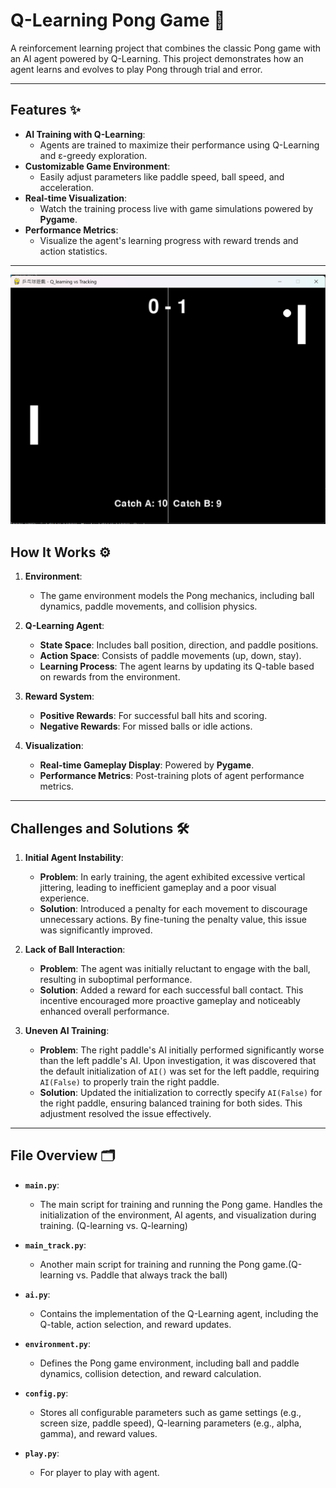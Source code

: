 # **Q-Learning Pong Game** 🏓

A reinforcement learning project that combines the classic Pong game with an AI agent powered by Q-Learning. This project demonstrates how an agent learns and evolves to play Pong through trial and error.

---

## **Features** ✨

- **AI Training with Q-Learning**: 
  - Agents are trained to maximize their performance using Q-Learning and ε-greedy exploration.
- **Customizable Game Environment**: 
  - Easily adjust parameters like paddle speed, ball speed, and acceleration.
- **Real-time Visualization**: 
  - Watch the training process live with game simulations powered by **Pygame**.
- **Performance Metrics**: 
  - Visualize the agent's learning progress with reward trends and action statistics.

---
![image](https://github.com/Raytengo/Pong-with-RL/blob/main/img/Demo.png)

## **How It Works** ⚙️

1. **Environment**:

   - The game environment models the Pong mechanics, including ball dynamics, paddle movements, and collision physics.

2. **Q-Learning Agent**:

   - **State Space**: Includes ball position, direction, and paddle positions.
   - **Action Space**: Consists of paddle movements (up, down, stay).
   - **Learning Process**: The agent learns by updating its Q-table based on rewards from the environment.

3. **Reward System**:

   - **Positive Rewards**: For successful ball hits and scoring.
   - **Negative Rewards**: For missed balls or idle actions.

4. **Visualization**:

   - **Real-time Gameplay Display**: Powered by **Pygame**.
   - **Performance Metrics**: Post-training plots of agent performance metrics.

---

## **Challenges and Solutions** 🛠️

1. **Initial Agent Instability**:
   - **Problem**: In early training, the agent exhibited excessive vertical jittering, leading to inefficient gameplay and a poor visual experience.
   - **Solution**: Introduced a penalty for each movement to discourage unnecessary actions. By fine-tuning the penalty value, this issue was significantly improved.

2. **Lack of Ball Interaction**:
   - **Problem**: The agent was initially reluctant to engage with the ball, resulting in suboptimal performance.
   - **Solution**: Added a reward for each successful ball contact. This incentive encouraged more proactive gameplay and noticeably enhanced overall performance.

3. **Uneven AI Training**:
   - **Problem**: The right paddle's AI initially performed significantly worse than the left paddle's AI. Upon investigation, it was discovered that the default initialization of `AI()` was set for the left paddle, requiring `AI(False)` to properly train the right paddle.
   - **Solution**: Updated the initialization to correctly specify `AI(False)` for the right paddle, ensuring balanced training for both sides. This adjustment resolved the issue effectively.

---

## **File Overview** 🗂️

- **`main.py`**: 
  - The main script for training and running the Pong game. Handles the initialization of the environment, AI agents, and visualization during training. (Q-learning vs. Q-learning)
 
- **`main_track.py`**: 
  - Another main script for training and running the Pong game.(Q-learning vs. Paddle that always track the ball)

- **`ai.py`**: 
  - Contains the implementation of the Q-Learning agent, including the Q-table, action selection, and reward updates.

- **`environment.py`**: 
  - Defines the Pong game environment, including ball and paddle dynamics, collision detection, and reward calculation.

- **`config.py`**: 
  - Stores all configurable parameters such as game settings (e.g., screen size, paddle speed), Q-learning parameters (e.g., alpha, gamma), and reward values.

- **`play.py`**:
  - For player to play with agent.

